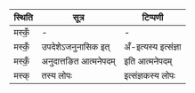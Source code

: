 | स्थिति | सूत्र | टिप्पणी |
| ----- | ------- | ------ |
| मस्कँ॒ | - | - |
| मस्कँ॒ | उपदेशेऽजनुनासिक इत् | अँ-इत्यस्य इत्संज्ञा |
| मस्कँ॒ | अनुदात्तङित आत्मनेपदम् | इति आत्मनेपदम् |
| मस्क् | तस्य लोपः | इत्संज्ञकस्य लोपः |
